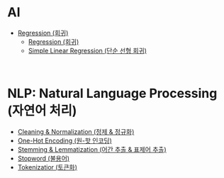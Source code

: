 # AI
+ [Regression (회귀)](https://github.com/jysaa5/LILAC_AI/tree/main/Regression)
  + [Regression (회귀)](https://github.com/jysaa5/LILAC_AI/blob/main/Regression/Regression.py)
  + [Simple Linear Regression (단순 선형 회귀)](https://github.com/jysaa5/LILAC_AI/blob/main/Regression/Simple_Linear_Regression.py)

<br/>


# NLP: Natural Language Processing (자연어 처리)
  + [Cleaning & Normalization (정제 & 정규화)]()
  + [One-Hot Encoding (원-핫 인코딩)]()
  + [Stemming & Lemmatization (어간 추출 & 표제어 추출)]()
  + [Stopword (불용어)]()
  + [Tokenizatior (토큰화)]()
